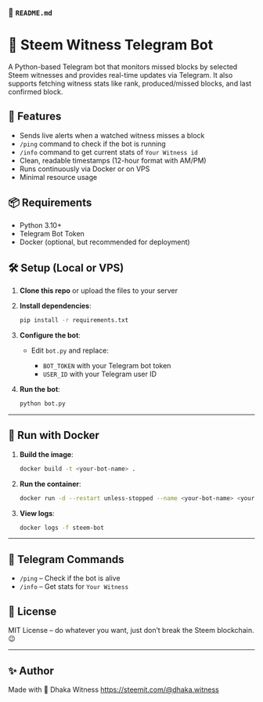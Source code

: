 ### 📄 `README.md`

# 🤖 Steem Witness Telegram Bot

A Python-based Telegram bot that monitors missed blocks by selected Steem witnesses and provides real-time updates via Telegram. It also supports fetching witness stats like rank, produced/missed blocks, and last confirmed block.

## 🚀 Features

- Sends live alerts when a watched witness misses a block
- `/ping` command to check if the bot is running
- `/info` command to get current stats of `Your Witness id`
- Clean, readable timestamps (12-hour format with AM/PM)
- Runs continuously via Docker or on VPS
- Minimal resource usage

## 📦 Requirements

- Python 3.10+
- Telegram Bot Token
- Docker (optional, but recommended for deployment)

## 🛠 Setup (Local or VPS)

1. **Clone this repo** or upload the files to your server
2. **Install dependencies**:
   ```bash
   pip install -r requirements.txt


3. **Configure the bot**:

   * Edit `bot.py` and replace:

     * `BOT_TOKEN` with your Telegram bot token
     * `USER_ID` with your Telegram user ID

4. **Run the bot**:

   ```bash
   python bot.py
   ```

---

## 🐳 Run with Docker

1. **Build the image**:

   ```bash
   docker build -t <your-bot-name> .
   ```

2. **Run the container**:

   ```bash
   docker run -d --restart unless-stopped --name <your-bot-name> <your-bot-name>
   ```

3. **View logs**:

   ```bash
   docker logs -f steem-bot
   ```

---

## 💬 Telegram Commands

* `/ping` – Check if the bot is alive
* `/info` – Get stats for `Your Witness`


## 📄 License

MIT License – do whatever you want, just don’t break the Steem blockchain. 😉

---

## ✨ Author

Made with 💙 Dhaka Witness
https://steemit.com/@dhaka.witness
